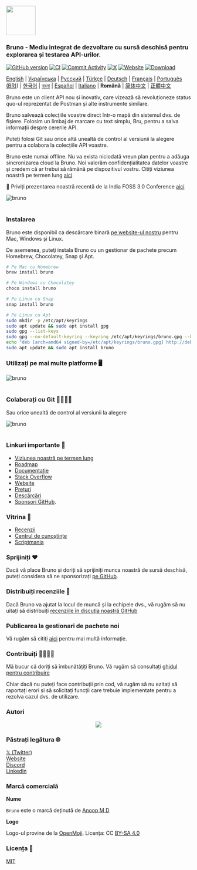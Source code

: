 <br />
<img src="../../assets/images/logo-transparent.png" width="80"/>

### Bruno - Mediu integrat de dezvoltare cu sursă deschisă pentru explorarea și testarea API-urilor.

[![GitHub version](https://badge.fury.io/gh/usebruno%2Fbruno.svg)](https://badge.fury.io/gh/usebruno%bruno)
[![CI](https://github.com/usebruno/bruno/actions/workflows/tests.yml/badge.svg?branch=main)](https://github.com/usebruno/bruno/actions/workflows/tests.yml)
[![Commit Activity](https://img.shields.io/github/commit-activity/m/usebruno/bruno)](https://github.com/usebruno/bruno/pulse)
[![X](https://img.shields.io/twitter/follow/use_bruno?style=social&logo=x)](https://twitter.com/use_bruno)
[![Website](https://img.shields.io/badge/Website-Visit-blue)](https://www.usebruno.com)
[![Download](https://img.shields.io/badge/Download-Latest-brightgreen)](https://www.usebruno.com/downloads)

[English](/readme.md) | [Українська](/docs/readme/readme_ua.md) | [Русский](/docs/readme/readme_ru.md) | [Türkçe](/docs/readme/readme_tr.md) | [Deutsch](/docs/readme/readme_de.md) | [Français](/docs/readme/readme_fr.md) | [Português (BR)](/docs/readme/readme_pt_br.md)) | [한국어](/docs/readme/readme_kr.md) | [বাংলা](/docs/readme/readme_bn.md) | [Español](/docs/readme/readme_es.md) | [Italiano](/docs/readme/readme_it.md) | **Română** | [简体中文](docs/readme/readme_cn.md) | [正體中文](docs/readme/readme_zhtw.md)

Bruno este un client API nou și inovativ, care vizează să revoluționeze status quo-ul reprezentat de Postman și alte instrumente similare.

Bruno salvează colecțiile voastre direct într-o mapă din sistemul dvs. de fișiere. Folosim un limbaj de marcare cu text simplu, Bru, pentru a salva informații despre cererile API.

Puteți folosi Git sau orice altă unealtă de control al versiunii la alegere pentru a colabora la colecțiile API voastre.

Bruno este numai offline. Nu va exista niciodată vreun plan pentru a adăuga sincronizarea cloud la Bruno. Noi valorăm confidențialitatea datelor voastre și credem că ar trebui să rămână pe dispozitivul vostru. Citiți viziunea noastră pe termen lung [aici](https://github.com/usebruno/bruno/discussions/269)

📢 Priviți prezentarea noastră recentă de la India FOSS 3.0 Conference [aici](https://www.youtube.com/watch?v=7bSMFpbcPiY)

![bruno](/assets/images/landing-2.png) <br /><br />

### Instalarea

Bruno este disponibil ca descărcare binară [pe website-ul nostru](https://www.usebruno.com/downloads) pentru Mac, Windows și Linux.

De asemenea, puteţi instala Bruno cu un gestionar de pachete precum Homebrew, Chocolatey, Snap şi Apt.

```sh
# Pe Mac cu Homebrew
brew install bruno

# Pe Windows cu Chocolatey
choco install bruno

# Pe Linux cu Snap
snap install bruno

# Pe Linux cu Apt
sudo mkdir -p /etc/apt/keyrings
sudo apt update && sudo apt install gpg
sudo gpg --list-keys
sudo gpg --no-default-keyring --keyring /etc/apt/keyrings/bruno.gpg --keyserver keyserver.ubuntu.com --recv-keys 9FA6017ECABE0266
echo "deb [arch=amd64 signed-by=/etc/apt/keyrings/bruno.gpg] http://debian.usebruno.com/ bruno stable" | sudo tee /etc/apt/sources.list.d/bruno.list
sudo apt update && sudo apt install bruno
```

### Utilizați pe mai multe platforme 🖥️

![bruno](/assets/images/run-anywhere.png) <br /><br />

### Colaborați cu Git 👩‍💻🧑‍💻

Sau orice unealtă de control al versiunii la alegere

![bruno](/assets/images/version-control.png) <br /><br />

### Linkuri importante 📌

- [Viziunea noastră pe termen lung](https://github.com/usebruno/bruno/discussions/269)
- [Roadmap](https://github.com/usebruno/bruno/discussions/384)
- [Documentație](https://docs.usebruno.com)
- [Stack Overflow](https://stackoverflow.com/questions/tagged/bruno)
- [Website](https://www.usebruno.com)
- [Prețuri](https://www.usebruno.com/pricing)
- [Descărcări](https://www.usebruno.com/downloads)
- [Sponsori GitHub](https://github.com/sponsors/helloanoop).

### Vitrina 🎥

- [Recenzii](https://github.com/usebruno/bruno/discussions/343)
- [Centrul de cunoștințe](https://github.com/usebruno/bruno/discussions/386)
- [Scriptmania](https://github.com/usebruno/bruno/discussions/385)

### Sprijiniți ❤️

Dacă vă place Bruno și doriți să sprijiniți munca noastră de sursă deschisă, puteți considera să ne sponsorizați [pe GitHub](https://github.com/sponsors/helloanoop).

### Distribuiți recenziile 📣

Dacă Bruno va ajutat la locul de muncă și la echipele dvs., vă rugăm să nu uitați să distribuiți [recenziile în discuția noastră GitHub](https://github.com/usebruno/bruno/discussions/343)

### Publicarea la gestionari de pachete noi

Vă rugăm să citiţi [aici](/docs/publishing/publishing_ro.md) pentru mai multă informaţie.

### Contribuiți 👩‍💻🧑‍💻

Mă bucur că doriți să îmbunătățiți Bruno. Vă rugăm să consultați [ghidul pentru contribuire](/docs/contributing/contributing_ro.md)

Chiar dacă nu puteți face contribuții prin cod, vă rugăm să nu ezitați să raportați erori și să solicitați funcții care trebuie implementate pentru a rezolva cazul dvs. de utilizare.

### Autori

<div align="center">
    <a href="https://github.com/usebruno/bruno/graphs/contributors">
        <img src="https://contrib.rocks/image?repo=usebruno/bruno" />
    </a>
</div>

### Păstrați legătura 🌐

[𝕏 (Twitter)](https://twitter.com/use_bruno) <br />
[Website](https://www.usebruno.com) <br />
[Discord](https://discord.com/invite/KgcZUncpjq) <br />
[LinkedIn](https://www.linkedin.com/company/usebruno)

### Marcă comercială

**Nume**

`Bruno` este o marcă deținută de [Anoop M D](https://www.helloanoop.com/)

**Logo**

Logo-ul provine de la [OpenMoji](https://openmoji.org/library/emoji-1F436/). Licența: CC [BY-SA 4.0](https://creativecommons.org/licenses/by-sa/4.0/)

### Licența 📄

[MIT](license.md)
